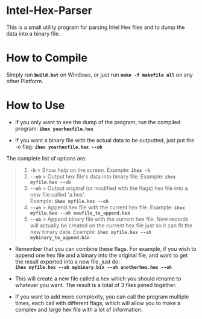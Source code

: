 # Intel-Hex-Parser
This is a small utility program for parsing Intel Hex files and to dump the data into a binary file.

# How to Compile

Simply run **`build.bat`** on Windows, or just run **`make -f makefile all`** on any other Platform.

# How to Use

- If you only want to see the dump of the program, run the compiled program: **`ihex yourhexfile.hex`**

- If you want a binary file with the actual data to be outputted, just put the -o flag: **`ihex yourhexfile.hex --ob`**

The complete list of options are:
> 1. **`-h`** > Show help on the screen. Example: **`ihex -h`**
> 2. **`--ob`** > Output hex file's data into binary file. Example: **`ihex myfile.hex --ob`**
> 3. **`--oh`** > Output original (or modified with the flags) hex file into a new file called 'a.hex'.  
Example: **`ihex myfile.hex --oh`**
>4. **`--ah`** > Append hex file with the current hex file. Example: **`ihex myfile.hex --ah newfile_to_append.hex`**
>5. **`--ab`** > Append binary file with the current hex file. New records will actually be created on the current hex file just so it can fit the new binary data. Example: **`ihex myfile.hex --ab mybinary_to_append.bin`**

* Remember that you can combine these flags. For example, if you wish to append one hex file and a binary into the original file, and want to get the result exported into a new file, just do:  
**`ihex myfile.hex --ab mybinary.bin --ah anotherhex.hex --oh`**

* This will create a new file called a.hex which you should rename to whatever you want. The result is a total of 3 files joined together.
* If you want to add more complexity, you can call the program multiple times, each call with different flags, which will allow you to make a complex and large hex file with a lot of information.
